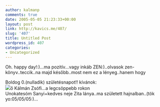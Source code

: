 ```yaml
---
author: kalmanp
comments: true
date: 2005-05-05 21:23:33+00:00
layout: post
link: http://kavics.me/407/
slug: '407'
title: Untitled Post
wordpress_id: 407
categories:
- Uncategorized
---
```


Oh. happy day!:)...ma pozitív...vagy inkáb ZEN:)..olvasok zen-könyv..teccik..na majd később..most nem ez a lényeg..hanem hogy




Boldog 0.(nulladik) születésnapot!! kívánok:  
![](http://kavics.freeblog.hu/Files/zsofibaba.jpeg)ő Kálmán Zsófi...a legcsöppebb rokon  
Unokatesóm Sanyi+kedves neje Zita lánya..ma született hajnalban..(tök yo:05/05/05:)...
